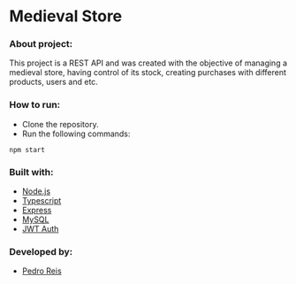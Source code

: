 # Medieval Store
### About project:
This project is a REST API and was created with the objective of managing a medieval store, having control of its stock, creating purchases with different products, users and etc.
### How to run:
- Clone the repository.
- Run the following commands:
```
npm start
```
### Built with:
- [Node.js](https://nodejs.org/en/)
- [Typescript](https://www.typescriptlang.org/)
- [Express](https://expressjs.com/pt-br/)
- [MySQL](https://www.mysql.com/)
- [JWT Auth](https://jwt.io/)
### Developed by:
- [Pedro Reis](https://www.linkedin.com/in/pedroreisalves/)
